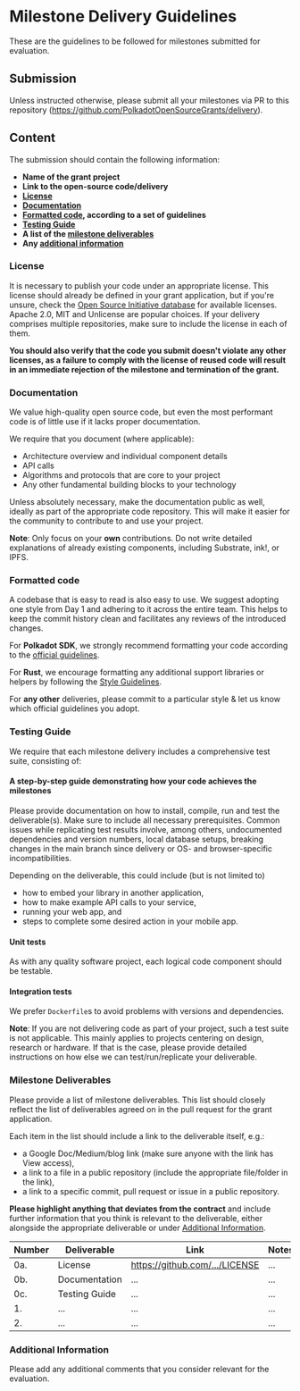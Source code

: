# Milestone Delivery Guidelines

These are the guidelines to be followed for milestones submitted for evaluation.

## Submission

Unless instructed otherwise, please submit all your milestones via PR to this repository (https://github.com/PolkadotOpenSourceGrants/delivery).

## Content

The submission should contain the following information:

- **Name of the grant project**
- **Link to the open-source code/delivery**
- **[License](#license)**
- **[Documentation](#documentation)**
- **[Formatted code](#formatted-code), according to a set of guidelines**
- **[Testing Guide](#testing-guide)**
- **A list of the [milestone deliverables](#milestone-deliverables)**
- **Any [additional information](#additional-information)**

### License

It is necessary to publish your code under an appropriate license. This license should already be defined in your grant application, but if you're unsure, check the [Open Source Initiative database](https://opensource.org/licenses) for available licenses. Apache 2.0, MIT and Unlicense are popular choices. If your delivery comprises multiple repositories, make sure to include the license in each of them.

**You should also verify that the code you submit doesn't violate any other licenses, as a failure to comply with the license of reused code will result in an immediate rejection of the milestone and termination of the grant.**

### Documentation

We value high-quality open source code, but even the most performant code is of little use if it lacks proper documentation.

We require that you document (where applicable):

- Architecture overview and individual component details
- API calls
- Algorithms and protocols that are core to your project
- Any other fundamental building blocks to your technology

Unless absolutely necessary, make the documentation public as well, ideally as part of the appropriate code repository. This will make it easier for the community to contribute to and use your project.

**Note**: Only focus on your **own** contributions. Do not write detailed explanations of already existing components, including Substrate, ink!, or IPFS.

### Formatted code

A codebase that is easy to read is also easy to use. We suggest adopting one style from Day 1 and adhering to it across the entire team. This helps to keep the commit history clean and facilitates any reviews of the introduced changes.

For **Polkadot SDK**, we strongly recommend formatting your code according to the [official guidelines](https://github.com/paritytech/polkadot-sdk/blob/master/substrate/docs/STYLE_GUIDE.md).

For **Rust**, we encourage formatting any additional support libraries or helpers by following the [Style Guidelines](https://doc.rust-lang.org/nightly/style-guide/).

For **any other** deliveries, please commit to a particular style & let us know which official guidelines you adopt.

### Testing Guide

We require that each milestone delivery includes a comprehensive test suite, consisting of:

#### A step-by-step guide demonstrating how your code achieves the milestones

Please provide documentation on how to install, compile, run and test the deliverable(s). Make sure to include all necessary prerequisites. Common issues while replicating test results involve, among others, undocumented dependencies and version numbers, local database setups, breaking changes in the main branch since delivery or OS- and browser-specific incompatibilities.

Depending on the deliverable, this could include (but is not limited to)

- how to embed your library in another application,
- how to make example API calls to your service,
- running your web app, and
- steps to complete some desired action in your mobile app.

#### Unit tests

As with any quality software project, each logical code component should be testable.

#### Integration tests

We prefer `Dockerfile`s to avoid problems with versions and dependencies.

**Note**: If you are not delivering code as part of your project, such a test suite is not applicable. This mainly applies to projects centering on design, research or hardware. If that is the case, please provide detailed instructions on how else we can test/run/replicate your deliverable.

### Milestone Deliverables

Please provide a list of milestone deliverables. This list should closely reflect the list of deliverables agreed on in the pull request for the grant application.

Each item in the list should include a link to the deliverable itself, e.g.:

- a Google Doc/Medium/blog link (make sure anyone with the link has View access),
- a link to a file in a public repository (include the appropriate file/folder in the link),
- a link to a specific commit, pull request or issue in a public repository.

**Please highlight anything that deviates from the contract** and include further information that you think is relevant to the deliverable, either alongside the appropriate deliverable or under [Additional Information](#additional-information).

| Number | Deliverable | Link | Notes |
| ------------- | ------------- | ------------- | ------------- |
| 0a. | License | https://github.com/.../LICENSE | ... |
| 0b. | Documentation | ... | ... |
| 0c. | Testing Guide | ... | ... |
| 1. | ... | ... | ... |
| 2. | ... | ... | ... |

### Additional Information

Please add any additional comments that you consider relevant for the evaluation.
